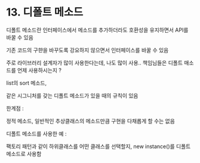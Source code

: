 # 13. 디폴트 메소드



디폴트 메소드란 인터페이스에서 메소드를 추가하더라도 호환성을 유지하면서 API를 바꿀 수 있음

기존 코드의 구햔을 바꾸도록 강요하지 않으면서 인터페이스를 바꿀 수 있음

주로 라이브러리 설계자가 많이 사용한다는데, 나도 많이 사용.. 책임님들은 디폴트 매소드를 언제  사용하시는지 ?

list의 sort 메소드, 



같은 시그니처를 갖는 디폴트 메소드가 있을 때의 규칙이 있음

한계점 : 

정적 메소드, 일반적인 추상클래스의 메소드만큼 구현을 다채롭게 할 수는 없음

디폴트 메소드를 사용한 예 : 

팩토리 패턴과 같이 하위클래스를 어떤 클래스를 선택할지, new instance()를 디폴트 메소드로 사용함